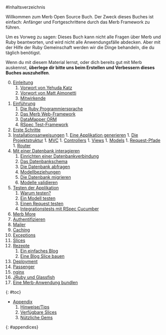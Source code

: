 #Inhaltsverzeichnis

<div id="intro">
	<p>Willkommen zum Merb Open Source Buch. Der Zweck dieses Buches ist einfach: Anfänger und Fortgeschrittene durch das Merb Framework zu führen.</p>
	<p>Um es Vorweg zu sagen: Dieses Buch kann nicht alle Fragen über Merb und Ruby beantworten, und wird nicht alle Anwendungsfälle abdecken. Aber mit der Hilfe der Ruby Gemeinschaft werden wir die Dinge behandeln, die du täglich benötigst.</p>
	<p>Wenn du mit diesem Material lernst, oder dich bereits gut mit Merb auskennst, <strong>überlege dir bitte uns beim Erstellen und Verbessern dieses Buches auszuhelfen</strong>.</p>
</div>

0. [Einleitung](/front-matter)
	1. [Vorwort von Yehuda Katz](/front-matter/foreword)
	2. [Vorwort von Matt Aimonetti](/front-matter/preface)
	3. [Mitwirkende](/front-matter/contributors)
1. [Einführung](/introduction)
	1. [Die Ruby Programmiersprache](/introduction/ruby)
	2. [Das Merb Web-Framework](/introduction/merb)
	3. [DataMapper ORM](/introduction/datamapper)
	4. [RSpec Test-Framework](/introduction/rspec)
2. [Erste Schritte](/getting-started)
  1. [Installationsanweisungen](/getting-started/install-instructions)
	1. [Eine Applikation generieren](/getting-started/generate-an-application)
	1. [Die Projektstruktur](/getting-started/project-structure)
	1. [MVC](/getting-started/mvc)
	1. [Controllers](/getting-started/controllers)
	1. [Views](/getting-started/views)
	1. [Models](/getting-started/models)
	1. [Request-Pfade](/getting-started/request-path)
	1. [Router](/getting-started/router)
3. [Mit einer Datenbank interagieren](/interacting-with-the-database)
	1. [Einrichten einer Datenbankverbindung](/interacting-with-the-database/dm-setting-up)
	1. [Das Datenbankschema](/interacting-with-the-database/dm-schema)
	1. [Die Datenbank abfragen](/interacting-with-the-database/dm-queries)
	1. [Modellbeziehungen](/interacting-with-the-database/dm-relationships)
	1. [Die Datenbank migrieren](/interacting-with-the-database/dm-migrations)
	1. [Modelle validieren](/interacting-with-the-database/dm-validations)
4. [Testen der Applikation](/testing-your-application)
	1. [Warum testen?](/testing-your-application/why)
	1. [Ein Modell testen](/testing-your-application/models)
	1. [Einen Request testen](/testing-your-application/requests)
	1. [Integrationstests mit RSpec Cucumber](/testing-your-application/cucumber)
5. [Merb More](/merb-more)
  1. [Authentifizieren](/merb-more/authentication)
  1. [Mailer](/merb-more/mailer)
  1. [Caching](/merb-more/caching)
  1. [Exceptions](/merb-more/exceptions)
  1. [Slices](/merb-more/exceptions)
6. [Rezepte](/recipes)
	1. [Ein einfaches Blog](/recipes/simple-blog)
	1. [Eine Blog Slice bauen](/recipes/blog-slice)
7. [Deployment](/deployment)
  1. [Passenger](/deployment/passenger)
  1. [nginx](/deployment/nginx)
  1. [JRuby und Glassfish](/deployment/jruby)
  1. [Eine Merb-Anwendung bundlen](/deployment/bundle)

{: #toc}

* [Appendix](/appendix)
  1. [Hinweise/Tips](/appendix/hints-tips)
  1. [Verfügbare Slices](/appendix/slices)
  1. [Nützliche Gems](/appendix/gems)

{: #appendices}
